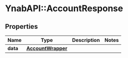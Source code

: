# YnabAPI::AccountResponse

## Properties
Name | Type | Description | Notes
------------ | ------------- | ------------- | -------------
**data** | [**AccountWrapper**](AccountWrapper.md) |  | 



